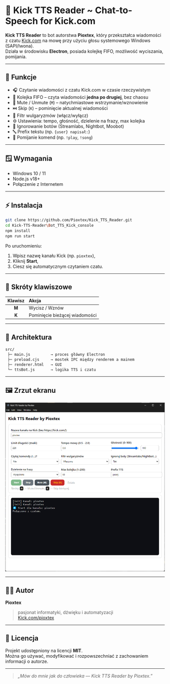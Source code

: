 # 🎤 Kick TTS Reader ~ Chat-to-Speech for Kick.com

**Kick TTS Reader** to bot autorstwa **Pioxtex**, który przekształca wiadomości z czatu [Kick.com](https://kick.com) na mowę przy użyciu głosu systemowego Windows (SAPI/Iwona).  
Działa w środowisku **Electron**, posiada kolejkę FIFO, możliwość wyciszania, pomijania.

---

## 🚀 Funkcje

- 🎧 Czytanie wiadomości z czatu Kick.com w czasie rzeczywistym  
- 🔄 Kolejka FIFO – czyta wiadomości **jedna po drugiej**, bez chaosu  
- 🛑 Mute / Unmute (`M`) – natychmiastowe wstrzymanie/wznowienie  
- ⏭️ Skip (`K`) – pominięcie aktualnej wiadomości  
- 🧹 Filtr wulgaryzmów (włącz/wyłącz)  
- ⚙️ Ustawienia: tempo, głośność, dzielenie na frazy, max kolejka  
- 🤖 Ignorowanie botów (Streamlabs, Nightbot, Moobot)  
- 🔤 Prefix tekstu (np. `{user} napisał:`)  
- 💬 Pomijanie komend (np. `!play`, `!song`)

---

## 🪟 Wymagania

- Windows 10 / 11  
- Node.js v18+  
- Połączenie z Internetem

---

## ⚡ Instalacja

```bash
git clone https://github.com/Pioxtex/Kick_TTS_Reader.git
cd Kick-TTS-Reader\Bot_TTS_Kick_console
npm install
npm run start
```

Po uruchomieniu:
1. Wpisz nazwę kanału Kick (np. `pioxtex`),
2. Kliknij **Start**,
3. Ciesz się automatycznym czytaniem czatu.

---

## 🧩 Skróty klawiszowe

| Klawisz | Akcja |
|:-------:|:------|
| **M** | Wycisz / Wznów |
| **K** | Pominięcie bieżącej wiadomości |

---

## 🧠 Architektura

```
src/
 ├─ main.js         → proces główny Electron
 ├─ preload.cjs     → mostek IPC między renderem a mainem
 ├─ renderer.html   → GUI
 └─ ttsBot.js       → logika TTS i czatu
```

---

## 🖼️ Zrzut ekranu

![Screenshot](doc/screenshot.png)

---

## 🧑‍💻 Autor

**Pioxtex**  
> pasjonat informatyki, dźwięku i automatyzacji  
> [Kick.com/pioxtex](https://kick.com/pioxtex)

---

## 🪪 Licencja

Projekt udostępniony na licencji **MIT**.  
Można go używać, modyfikować i rozpowszechniać z zachowaniem informacji o autorze.

---

> *„Mów do mnie jak do człowieka — Kick TTS Reader by Pioxtex.”*
